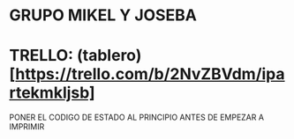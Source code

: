 # GRUPO MIKEL Y JOSEBA

# TRELLO: (tablero) [https://trello.com/b/2NvZBVdm/ipartekmkljsb]

 PONER EL CODIGO DE ESTADO AL PRINCIPIO ANTES DE EMPEZAR A IMPRIMIR